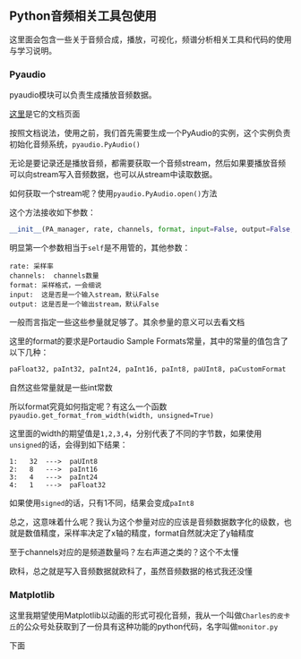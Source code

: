 ## Python音频相关工具包使用

这里面会包含一些关于音频合成，播放，可视化，频谱分析相关工具和代码的使用与学习说明。



### Pyaudio

pyaudio模块可以负责生成播放音频数据。

[这里]( http://people.csail.mit.edu/hubert/pyaudio/docs/#pasampleformat )是它的文档页面

按照文档说法，使用之前，我们首先需要生成一个PyAudio的实例，这个实例负责初始化音频系统，`pyaudio.PyAudio()`

无论是要记录还是播放音频，都需要获取一个音频stream，然后如果要播放音频可以向stream写入音频数据，也可以从stream中读取数据。

如何获取一个stream呢？使用`pyaudio.PyAudio.open()`方法

这个方法接收如下参数：

~~~python
__init__(PA_manager, rate, channels, format, input=False, output=False, input_device_index=None, output_device_index=None, frames_per_buffer=1024, start=True, input_host_api_specific_stream_info=None, output_host_api_specific_stream_info=None, stream_callback=None)
~~~

明显第一个参数相当于`self`是不用管的，其他参数：

~~~
rate: 采样率
channels:  channels数量
format: 采样格式，一会细说
input:  这是否是一个输入stream，默认False
output: 这是否是一个输出stream，默认False
~~~

一般而言指定一些这些参量就足够了。其余参量的意义可以去看文档

这里的format的要求是Portaudio Sample Formats常量，其中的常量的值包含了以下几种：

~~~python
paFloat32, paInt32, paInt24, paInt16, paInt8, paUInt8, paCustomFormat
~~~

自然这些常量就是一些int常数

所以format究竟如何指定呢？有这么一个函数`pyaudio.get_format_from_width(width, unsigned=True)`

这里面的width的期望值是`1,2,3,4`，分别代表了不同的字节数，如果使用`unsigned`的话，会得到如下结果：

~~~
1:   32  --->  paUInt8
2:   8   --->  paInt16
3:   4   --->  paInt24
4:   1   --->  paFloat32
~~~

如果使用`signed`的话，只有1不同，结果会变成`paInt8`

总之，这意味着什么呢？我认为这个参量对应的应该是音频数据数字化的级数，也就是数值精度，采样率决定了x轴的精度，format自然就决定了y轴精度

至于channels对应的是频道数量吗？左右声道之类的？这个不太懂



欧科，总之就是写入音频数据就欧科了，虽然音频数据的格式我还没懂





### Matplotlib

这里我期望使用Matplotlib以动画的形式可视化音频，我从一个叫做`Charles的皮卡丘`的公众号处获取到了一份具有这种功能的python代码，名字叫做`monitor.py`

下面